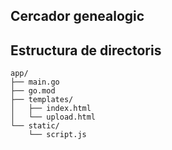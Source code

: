 ## Cercador genealogic

## Estructura de directoris

```plaintext
app/
├── main.go
├── go.mod
├── templates/
│   ├── index.html
│   └── upload.html
└── static/
    └── script.js
```